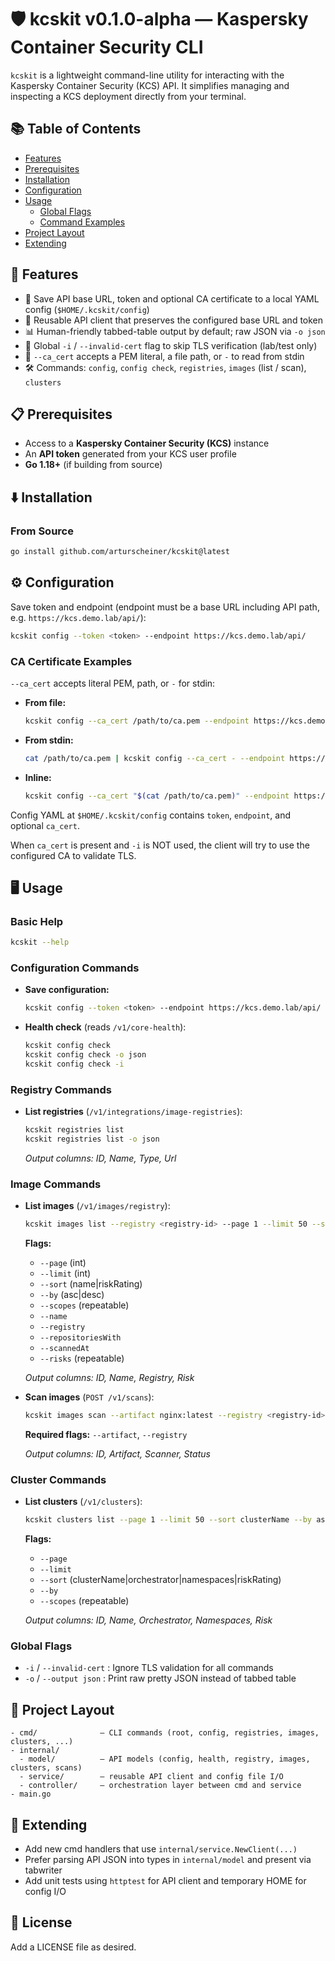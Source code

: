 # 🛡️ kcskit v0.1.0-alpha — Kaspersky Container Security CLI

`kcskit` is a lightweight command-line utility for interacting with the Kaspersky Container Security (KCS) API. It simplifies managing and inspecting a KCS deployment directly from your terminal.

## 📚 Table of Contents

- [Features](#-features)
- [Prerequisites](#-prerequisites)
- [Installation](#-installation)
- [Configuration](#-configuration)
- [Usage](#-usage)
  - [Global Flags](#global-flags)
  - [Command Examples](#command-examples)
- [Project Layout](#-project-layout)
- [Extending](#-extending)

## 🌟 Features

- 💾 Save API base URL, token and optional CA certificate to a local YAML config (`$HOME/.kcskit/config`)
- 🔌 Reusable API client that preserves the configured base URL and token
- 📊 Human-friendly tabbed-table output by default; raw JSON via `-o json`
- 🔐 Global `-i` / `--invalid-cert` flag to skip TLS verification (lab/test only)
- 📄 `--ca_cert` accepts a PEM literal, a file path, or `-` to read from stdin
- 🛠️ Commands: `config`, `config check`, `registries`, `images` (list / scan), `clusters`

## 📋 Prerequisites

- Access to a **Kaspersky Container Security (KCS)** instance
- An **API token** generated from your KCS user profile
- **Go 1.18+** (if building from source)

## ⬇️ Installation

### From Source

```bash
go install github.com/arturscheiner/kcskit@latest
```

## ⚙️ Configuration

Save token and endpoint (endpoint must be a base URL including API path, e.g. `https://kcs.demo.lab/api/`):

```bash
kcskit config --token <token> --endpoint https://kcs.demo.lab/api/
```

### CA Certificate Examples

`--ca_cert` accepts literal PEM, path, or `-` for stdin:

- **From file:**
  ```bash
  kcskit config --ca_cert /path/to/ca.pem --endpoint https://kcs.demo.lab/api/ --token kcs_...
  ```

- **From stdin:**
  ```bash
  cat /path/to/ca.pem | kcskit config --ca_cert - --endpoint https://kcs.demo.lab/api/ --token kcs_...
  ```

- **Inline:**
  ```bash
  kcskit config --ca_cert "$(cat /path/to/ca.pem)" --endpoint https://kcs.demo.lab/api/ --token kcs_...
  ```

Config YAML at `$HOME/.kcskit/config` contains `token`, `endpoint`, and optional `ca_cert`.

When `ca_cert` is present and `-i` is NOT used, the client will try to use the configured CA to validate TLS.

## 🖥️ Usage

### Basic Help

```bash
kcskit --help
```

### Configuration Commands

- **Save configuration:**
  ```bash
  kcskit config --token <token> --endpoint https://kcs.demo.lab/api/ --ca_cert /path/to/ca.pem
  ```

- **Health check** (reads `/v1/core-health`):
  ```bash
  kcskit config check
  kcskit config check -o json
  kcskit config check -i
  ```

### Registry Commands

- **List registries** (`/v1/integrations/image-registries`):
  ```bash
  kcskit registries list
  kcskit registries list -o json
  ```
  _Output columns: ID, Name, Type, Url_

### Image Commands

- **List images** (`/v1/images/registry`):
  ```bash
  kcskit images list --registry <registry-id> --page 1 --limit 50 --sort name --by asc --name "Docker" --scopes scope1 --risks malware --output json
  ```
  
  **Flags:**
  - `--page` (int)
  - `--limit` (int)
  - `--sort` (name|riskRating)
  - `--by` (asc|desc)
  - `--scopes` (repeatable)
  - `--name`
  - `--registry`
  - `--repositoriesWith`
  - `--scannedAt`
  - `--risks` (repeatable)
  
  _Output columns: ID, Name, Registry, Risk_

- **Scan images** (`POST /v1/scans`):
  ```bash
  kcskit images scan --artifact nginx:latest --registry <registry-id>
  ```
  
  **Required flags:** `--artifact`, `--registry`
  
  _Output columns: ID, Artifact, Scanner, Status_

### Cluster Commands

- **List clusters** (`/v1/clusters`):
  ```bash
  kcskit clusters list --page 1 --limit 50 --sort clusterName --by asc --scopes scope1
  ```
  
  **Flags:**
  - `--page`
  - `--limit`
  - `--sort` (clusterName|orchestrator|namespaces|riskRating)
  - `--by`
  - `--scopes` (repeatable)
  
  _Output columns: ID, Name, Orchestrator, Namespaces, Risk_

### Global Flags

- `-i` / `--invalid-cert` : Ignore TLS validation for all commands
- `-o` / `--output json` : Print raw pretty JSON instead of tabbed table

## 📁 Project Layout

```
- cmd/              — CLI commands (root, config, registries, images, clusters, ...)
- internal/
  - model/          — API models (config, health, registry, images, clusters, scans)
  - service/        — reusable API client and config file I/O
  - controller/     — orchestration layer between cmd and service
- main.go
```

## 🧩 Extending

- Add new cmd handlers that use `internal/service.NewClient(...)`
- Prefer parsing API JSON into types in `internal/model` and present via tabwriter
- Add unit tests using `httptest` for API client and temporary HOME for config I/O

## 📄 License

Add a LICENSE file as desired.